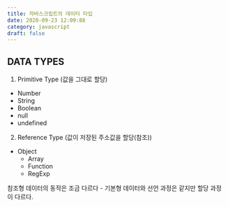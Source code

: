 ```yaml
---
title: 자바스크립트의 데이터 타입
date: 2020-09-23 12:09:88
category: javascript
draft: false
---
```


## DATA TYPES

1. Primitive Type (값을 그대로 할당)
  - Number
  - String
  - Boolean
  - null
  - undefined
  
2. Reference Type (값이 저장된 주소값을 할당(참조))
  - Object 
    - Array
    - Function
    - RegExp


참조형 데이터의 동작은 조금 다르다 - 기본형 데이터와 선언 과정은 같지만 할당 과정이 다르다.

